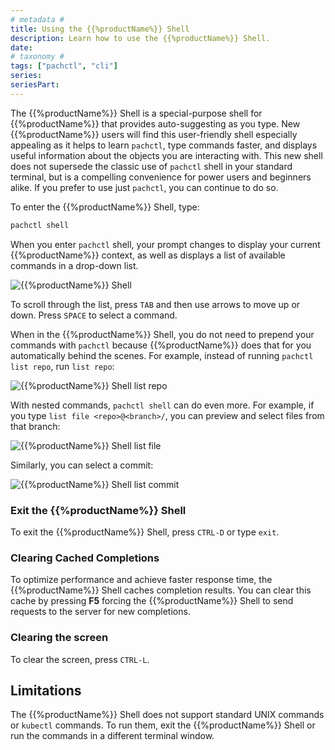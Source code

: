 ```yaml
---
# metadata # 
title: Using the {{%productName%}} Shell
description: Learn how to use the {{%productName%}} Shell.
date: 
# taxonomy #
tags: ["pachctl", "cli"]
series:
seriesPart:
---
```


The {{%productName%}} Shell is a special-purpose shell for {{%productName%}} that provides
auto-suggesting as you type. New {{%productName%}} users will find this user-friendly
shell especially appealing as it helps to learn `pachctl`, type commands
faster, and displays useful information about the objects you are interacting
with. This new shell does not supersede the classic use of `pachctl` shell
in your standard terminal, but is a compelling convenience for power users
and beginners alike. If you prefer to use just `pachctl`, you can continue to
do so.

To enter the {{%productName%}} Shell, type:

```s
pachctl shell
```

When you enter `pachctl` shell, your prompt changes to display your current
{{%productName%}} context, as well as displays a list of available commands in a
drop-down list.

![{{%productName%}} Shell](../../../assets/images/s_pach_shell.png)

To scroll through the list, press `TAB` and then use arrows to move up or
down. Press `SPACE` to select a command.

When in the {{%productName%}} Shell, you do not need to prepend your commands with
`pachctl` because {{%productName%}} does that for you automatically behind the
scenes. For example, instead of running `pachctl list repo`, run `list
repo`:

![{{%productName%}} Shell list repo](../../../assets/images/s_pach_shell_list_repo.png)

With nested commands, `pachctl shell` can do even more. For example, if you
type `list file <repo>@<branch>/`, you can preview and select files from that
branch:

![{{%productName%}} Shell list file](../../../assets/images/s_pach_shell_list_file.png)

Similarly, you can select a commit:

![{{%productName%}} Shell list commit](../../../assets/images/s_pach_shell_list_commit.png)

### Exit the {{%productName%}} Shell

To exit the {{%productName%}} Shell, press `CTRL-D` or type `exit`.

### Clearing Cached Completions

To optimize performance and achieve faster response time,
the {{%productName%}} Shell caches completion results. You can clear this cache
by pressing **F5** forcing the {{%productName%}} Shell to send requests to the
server for new completions.

### Clearing the screen

To clear the screen, press `CTRL-L`.

## Limitations

The {{%productName%}} Shell does not support standard UNIX commands or `kubectl` commands.
To run them, exit the {{%productName%}} Shell or run the commands in a different terminal
window.
